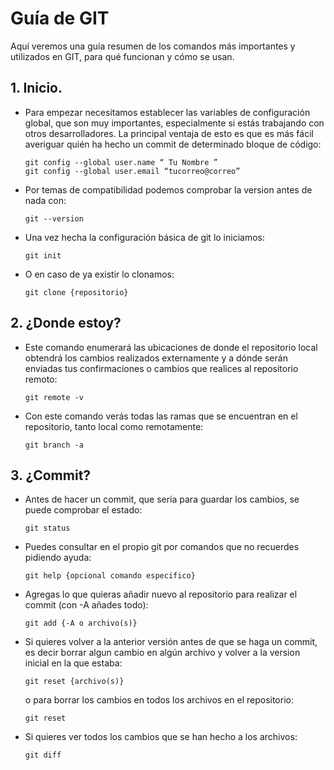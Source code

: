 # Guía de GIT

Aquí veremos una guía resumen de los comandos más importantes y utilizados en GIT, para qué funcionan y cómo se usan.
## 1. Inicio.
  - Para empezar necesitamos establecer las variables de configuración global, que son muy importantes, especialmente si estás trabajando con otros desarrolladores. La principal ventaja de esto es que es más fácil averiguar quién ha hecho un commit de      determinado bloque de código:
      ~~~
      git config --global user.name “ Tu Nombre ”
      git config --global user.email “tucorreo@correo”
      ~~~
  - Por temas de compatibilidad podemos comprobar la version antes de nada con:
    ~~~
    git --version
    ~~~
  - Una vez hecha la configuración básica de git lo iniciamos:
    ~~~
    git init
    ~~~
  - O en caso de ya existir lo clonamos:
    ~~~
    git clone {repositorio}
    ~~~
## 2. ¿Donde estoy?
   - Este comando enumerará las ubicaciones de donde el repositorio local obtendrá los cambios realizados externamente y a dónde serán enviadas tus confirmaciones o cambios que realices al repositorio remoto:
     ~~~
     git remote -v
     ~~~
   - Con este comando verás todas las ramas que se encuentran en el repositorio, tanto local como remotamente:
     ~~~
     git branch -a
     ~~~
## 3. ¿Commit?
   - Antes de hacer un commit, que sería para guardar los cambios, se puede comprobar el estado:
     ~~~
     git status
     ~~~
   - Puedes consultar en el propio git por comandos que no recuerdes pidiendo ayuda:
     ~~~
     git help {opcional comando especifico}
     ~~~
   - Agregas lo que quieras añadir nuevo al repositorio para realizar el commit (con -A añades todo):
     ~~~
     git add {-A o archivo(s)}
     ~~~
   - Si quieres volver a la anterior versión antes de que se haga un commit, es decir borrar algun cambio en algún archivo y volver a la version inicial en la que estaba:
     ~~~
     git reset {archivo(s)}
     ~~~
     o para borrar los cambios en todos los archivos en el repositorio:
     ~~~
     git reset
     ~~~
     
   - Si quieres ver todos los cambios que se han hecho a los archivos:
     ~~~
     git diff
     ~~~
